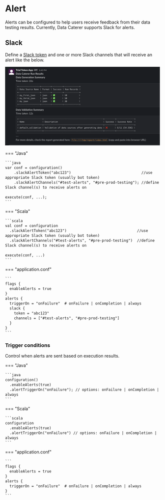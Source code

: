 # Alert

Alerts can be configured to help users receive feedback from their data testing results. Currently, Data Caterer 
supports Slack for alerts.

## Slack

Define a [Slack token](https://api.slack.com/authentication/token-types) and one or more Slack channels that will 
receive an alert like the below.

![Slack alert sample](../../diagrams/slack_alert.png)

=== "Java"

    ```java
    var conf = configuration()
        .slackAlertToken("abc123")                                //use appropriate Slack token (usually bot token)
        .slackAlertChannels("#test-alerts", "#pre-prod-testing"); //define Slack channel(s) to receive alerts on

    execute(conf, ...);
    ```

=== "Scala"

    ```scala
    val conf = configuration
      .slackAlertToken("abc123")                                //use appropriate Slack token (usually bot token)
      .slackAlertChannels("#test-alerts", "#pre-prod-testing")  //define Slack channel(s) to receive alerts on

    execute(conf, ...)
    ```

=== "application.conf"

    ```
    flags {
      enableAlerts = true
    }
    alerts {
      triggerOn = "onFailure"  # onFailure | onCompletion | always
      slack {
        token = "abc123"
        channels = ["#test-alerts", "#pre-prod-testing"]
      }
    }
    ```

### Trigger conditions

Control when alerts are sent based on execution results.

=== "Java"

    ```java
    configuration()
      .enableAlerts(true)
      .alertTriggerOn("onFailure"); // options: onFailure | onCompletion | always
    ```

=== "Scala"

    ```scala
    configuration
      .enableAlerts(true)
      .alertTriggerOn("onFailure") // options: onFailure | onCompletion | always
    ```
    
=== "application.conf"

    ```
    flags {
      enableAlerts = true
    }
    alerts {
      triggerOn = "onFailure"  # onFailure | onCompletion | always
    }
    ```


